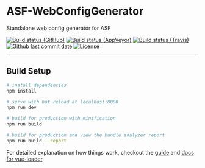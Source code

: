 # ASF-WebConfigGenerator

Standalone web config generator for ASF

[![Build status (GitHub)](https://img.shields.io/github/workflow/status/JustArchiNET/ASF-WebConfigGenerator/ASF-WebConfigGenerator-CI/master?label=GitHub&maxAge=600)](https://github.com/JustArchiNET/ASF-WebConfigGenerator/actions)
[![Build status (AppVeyor)](https://img.shields.io/appveyor/ci/JustArchi/ASF-WebConfigGenerator/master?label=AppVeyor&maxAge=600)](https://ci.appveyor.com/project/JustArchi/ASF-WebConfigGenerator)
[![Build status (Travis)](https://img.shields.io/travis/com/JustArchiNET/ASF-WebConfigGenerator/master?label=Travis&maxAge=600)](https://travis-ci.com/JustArchiNET/ASF-WebConfigGenerator)
[![Github last commit date](https://img.shields.io/github/last-commit/JustArchiNET/ASF-WebConfigGenerator?label=Updated&maxAge=600)](https://github.com/JustArchiNET/ASF-WebConfigGenerator/commits)
[![License](https://img.shields.io/github/license/JustArchiNET/ASF-WebConfigGenerator?label=License&maxAge=2592000)](https://github.com/JustArchiNET/ASF-WebConfigGenerator/blob/master/LICENSE-2.0.txt)

***

## Build Setup

``` bash
# install dependencies
npm install

# serve with hot reload at localhost:8080
npm run dev

# build for production with minification
npm run build

# build for production and view the bundle analyzer report
npm run build --report
```

For detailed explanation on how things work, checkout the [guide](http://vuejs-templates.github.io/webpack/) and [docs for vue-loader](http://vuejs.github.io/vue-loader).
